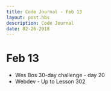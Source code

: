 ```yaml
---
title: Code Journal - Feb 13
layout: post.hbs
description: Code Journal
date: 02-26-2018
---
```

# Feb 13

- Wes Bos 30-day  challenge - day 20
- Webdev - Up to Lesson 302